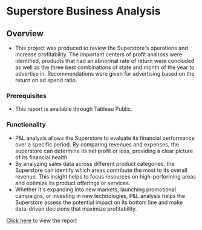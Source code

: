 # Superstore Business Analysis

## Overview
* This project was produced to review the Superstore's operations and increase profitability. The important centers of profit and loss were identified, products that had an abnormal rate of return were concluded as well as the three best combinations of state and month of the year to advertise in. Recommendations were given for advertising based on the return on ad spend ratio. 

### Prerequisites
* This report is available through Tableau Public.

### Functionality
* P&L analysis allows the Superstore to evaluate its financial performance over a specific period. By comparing revenues and expenses, the superstore can determine its net profit or loss, providing a clear picture of its financial health.
* By analyzing sales data across different product categories, the Superstore can identify which areas contribute the most to its overall revenue. This insight helps to focus resources on high-performing areas and optimize its product offerings or services.
*  Whether it's expanding into new markets, launching promotional campaigns, or investing in new technologies, P&L analysis helps the Superstore assess the potential impact on its bottom line and make data-driven decisions that maximize profitability.



[Click here](https://public.tableau.com/views/Sprint4Project_17020085254220/MonthsAvgProfit?:language=en-US&:sid=&:display_count=n&:origin=viz_share_link) to view the report
